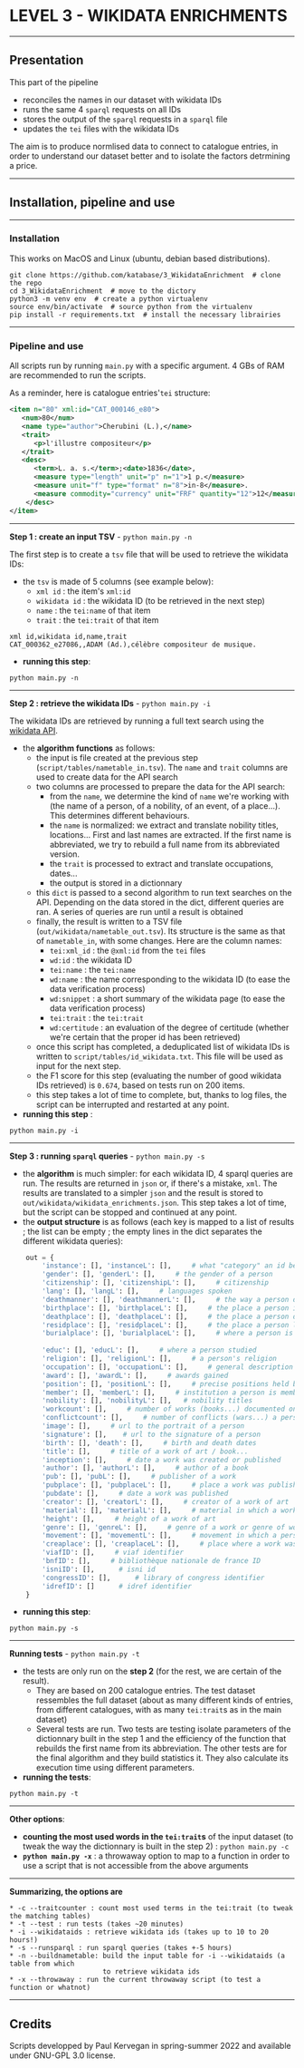 # LEVEL 3 - WIKIDATA ENRICHMENTS

---

## Presentation

This part of the pipeline
- reconciles the names in our dataset with wikidata IDs
- runs the same 4 `sparql` requests on all IDs
- stores the output of the `sparql` requests in a `sparql` file
- updates the `tei` files with the wikidata IDs

The aim is to produce normlised data to connect to catalogue entries, in
order to understand our dataset better and to isolate the factors detrmining
a price.

---

## Installation, pipeline and use

---

### Installation

This works on MacOS and Linux (ubuntu, debian based distributions).
```shell
git clone https://github.com/katabase/3_WikidataEnrichment  # clone the repo
cd 3_WikidataEnrichment  # move to the dictory
python3 -m venv env  # create a python virtualenv
source env/bin/activate  # source python from the virtualenv
pip install -r requirements.txt  # install the necessary librairies
```

---

### Pipeline and use

All scripts run by running `main.py` with a specific argument. 4 GBs of RAM are recommended to
run the scripts. 

As a reminder, here is catalogue entries'`tei` 
structure:

```xml
<item n="80" xml:id="CAT_000146_e80">
   <num>80</num>
   <name type="author">Cherubini (L.),</name>
   <trait>
      <p>l'illustre compositeur</p>
   </trait>
   <desc>
      <term>L. a. s.</term>;<date>1836</date>,
      <measure type="length" unit="p" n="1">1 p.</measure> 
      <measure unit="f" type="format" n="8">in-8</measure>.
      <measure commodity="currency" unit="FRF" quantity="12">12</measure>
    </desc>
</item>
```

---

**Step 1 : create an input TSV** - `python main.py -n`

The first step is to create a `tsv` file that will be used to retrieve the wikidata IDs:
- the `tsv` is made of 5 columns (see example below):
    - `xml id` : the item's `xml:id`
    - `wikidata id` : the wikidata ID (to be retrieved in the next step)
    - `name` : the `tei:name` of that item
    - `trait` : the `tei:trait` of that item
```csv
xml id,wikidata id,name,trait
CAT_000362_e27086,,ADAM (Ad.),célèbre compositeur de musique.
```  
- **running this step**:
```shell
python main.py -n
```

---

**Step 2 : retrieve the wikidata IDs** - `python main.py -i`

The wikidata IDs are retrieved by running a full text search using the 
[wikidata API](https://www.wikidata.org/w/api.php). 
- the **algorithm functions** as follows:
    - the input is file created at the previous step (`script/tables/nametable_in.tsv`).
      The `name` and `trait` columns are used to create data for the API search
    - two columns are processed to prepare the data for the API search:
        - from the `name`, we determine the kind of `name` we're working with
          (the name of a person, of a nobility, of an event, of a place...). This
          determines different behaviours.
        - the `name` is normalized: we extract and translate nobility titles, locations...
          First and last names are extracted. If the first name is abbreviated, we try to
          rebuild a full name from its abbreviated version.
        - the `trait` is processed to extract and translate occupations, dates...
        - the output is stored in a dictionnary
    - this `dict` is passed to a second algorithm to run text searches on the API. Depending on
      the data stored in the dict, different queries are ran. A series of queries are run until
      a result is obtained
    - finally, the result is written to a TSV file (`out/wikidata/nametable_out.tsv`). Its structure
      is the same as that of `nametable_in`, with some changes. Here are the column names:
        - `tei:xml_id` : the `@xml:id` from the `tei` files
        - `wd:id` : the wikidata ID
        - `tei:name` : the `tei:name`
        - `wd:name` : the name corresponding to the wikidata ID (to ease the data verification process)
        - `wd:snippet` : a short summary of the wikidata page (to ease the data verification process)
        - `tei:trait` : the `tei:trait`
        - `wd:certitude` : an evaluation of the degree of certitude (whether we're certain that the proper
           id has been retrieved)
    - once this script has completed, a deduplicated list of wikidata IDs is written to `script/tables/id_wikidata.txt`.
      This file will be used as input for the next step.
    - the F1 score for this step (evaluating the number of good wikidata IDs retrieved) is `0.674`,
      based on tests run on 200 items.
    - this step takes a lot of time to complete, but, thanks to log files, the script can be interrupted and
      restarted at any point.
- **running this step** : 
```shell
python main.py -i
```

---

**Step 3 : running `sparql` queries** - `python main.py -s`
- the **algorithm** is much simpler: for each wikidata ID, 4 sparql queries are run. The results are returned
  in `json` or, if there's a mistake, `xml`. The results are translated to a simpler `json` and the result is stored to
  `out/wikidata/wikidata_enrichments.json`. This step takes a lot of time, but the script can be stopped and continued
  at any point.
- the **output structure** is as follows (each key is mapped to a list of results ; the list can be empty ;
  the empty lines in the dict separates the different wikidata queries):
```python
    out = {
        'instance': [], 'instanceL': [],     # what "category" an id belongs to (person, litterary work...)
        'gender': [], 'genderL': [],     # the gender of a person
        'citizenship': [], 'citizenshipL': [],     # citizenship
        'lang': [], 'langL': [],     # languages spoken
        'deathmanner': [], 'deathmannerL': [],     # the way a person died
        'birthplace': [], 'birthplaceL': [],     # the place a person is born
        'deathplace': [], 'deathplaceL': [],     # the place a person died
        'residplace': [], 'residplaceL': [],     # the place a person lived
        'burialplace': [], 'burialplaceL': [],     # where a person is buried
        
        'educ': [], 'educL': [],     # where a person studied
        'religion': [], 'religionL': [],     # a person's religion
        'occupation': [], 'occupationL': [],     # general description of a person's occupation
        'award': [], 'awardL': [],     # awards gained
        'position': [], 'positionL': [],     # precise positions held by a person
        'member': [], 'memberL': [],     # institution a person is member of
        'nobility': [], 'nobilityL': [],   # nobility titles
        'workcount': [],     # number of works (books...) documented on wikidata
        'conflictcount': [],     # number of conflicts (wars...) a person has participated in
        'image': [],     # url to the portrait of a person
        'signature': [],    # url to the signature of a person
        'birth': [], 'death': [],     # birth and death dates
        'title': [],     # title of a work of art / book...
        'inception': [],     # date a work was created or published
        'author': [], 'authorL': [],     # author of a book
        'pub': [], 'pubL': [],     # publisher of a work
        'pubplace': [], 'pubplaceL': [],     # place a work was published
        'pubdate': [],     # date a work was published
        'creator': [], 'creatorL': [],     # creator of a work of art
        'material': [], 'materialL': [],     # material in which a work of art is made
        'height': [],     # height of a work of art
        'genre': [], 'genreL': [],     # genre of a work or genre of works created by a person
        'movement': [], 'movementL': [],     # movement in which a person or an artwork are inscribed
        'creaplace': [], 'creaplaceL': [],     # place where a work was created
        'viafID': [],     # viaf identifier
        'bnfID': [],     # bibliothèque nationale de france ID
        'isniID': [],      # isni id
        'congressID': [],      # library of congress identifier
        'idrefID': []      # idref identifier
    }
```
- **running this step**:
```shell
python main.py -s
```

---

**Running tests** - `python main.py -t`
- the tests are only run on the **step 2** (for the rest, we are certain of the result). 
    - They are based on 200 catalogue entries. The test dataset ressembles the full dataset (about as many
      different kinds of entries, from different catalogues, with as many `tei:trait`s as in the main dataset)
    - Several tests are run. Two tests are testing isolate parameters of the dictionnary built in the step 1 and the
      efficiency of the function that rebuilds the first name from its abbreviation. The other tests
      are for the final algorithm and they build statistics it. They also calculate its execution time
      using different parameters.
- **running the tests**:
```shell
python main.py -t
```

---

**Other options**:
- **counting the most used words in the `tei:trait`s** of the input dataset (to tweak the way the dictionnary is
  built in the step 2) : `python main.py -c`
- **`python main.py -x`** : a throwaway option to map to a function in order to use a script that is not accessible
  from the above arguments

---

**Summarizing, the options are**
```
* -c --traitcounter : count most used terms in the tei:trait (to tweak the matching tables)
* -t --test : run tests (takes ~20 minutes)
* -i --wikidataids : retrieve wikidata ids (takes up to 10 to 20 hours!)
* -s --runsparql : run sparql queries (takes +-5 hours)
* -n --buildnametable: build the input table for -i --wikidataids (a table from which 
                       to retrieve wikidata ids
* -x --throwaway : run the current throwaway script (to test a function or whatnot)
```

---

## Credits

Scripts developped by Paul Kervegan in spring-summer 2022 and available under GNU-GPL 3.0 license.
